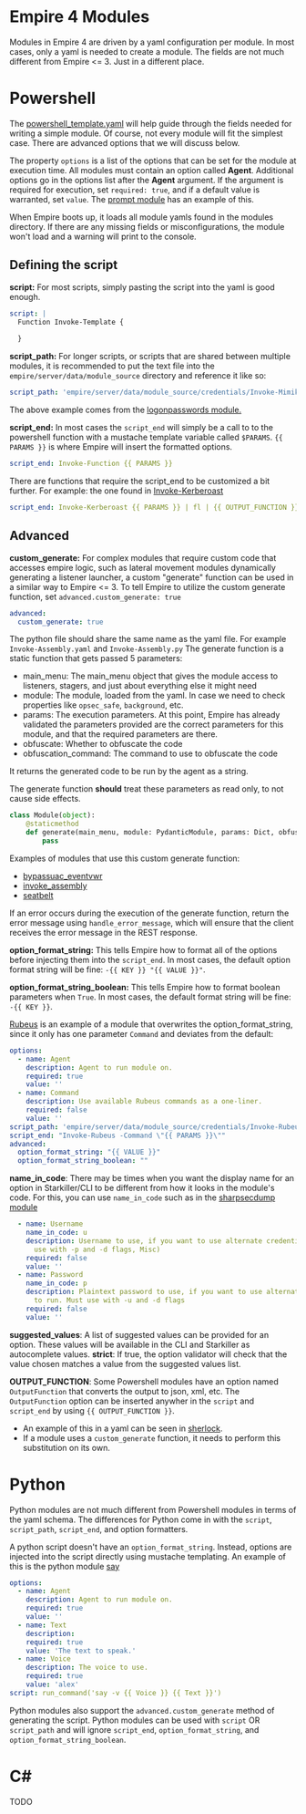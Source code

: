 Empire 4 Modules
================

Modules in Empire 4 are driven by a yaml configuration per module.
In most cases, only a yaml is needed to create a module. The fields are not much different from Empire <= 3. Just in a different place.

# Powershell

The [powershell_template.yaml](../empire/server/modules/powershell_template.yaml) will help guide through the fields needed for writing a simple module.
Of course, not every module will fit the simplest case. There are advanced options that we will discuss below.

The property `options` is a list of the options that can be set for the module at execution time.
All modules must contain an option called **Agent**. Additional options go in the options list after the **Agent** argument.
If the argument is required for execution, set `required: true`, and if a default value is warranted, set `value`.
The [prompt module](../empire/server/modules/powershell/collection/prompt.yaml) has an example of this.

When Empire boots up, it loads all module yamls found in the modules directory. If there are any missing fields or misconfigurations, the module won't load and a warning will print to the console.

##  Defining the script
**script:** For most scripts, simply pasting the script into the yaml is good enough.
```yaml
script: |
  Function Invoke-Template {
  
  }
```

**script_path:** For longer scripts, or scripts that are shared between multiple modules,
it is recommended to put the text file into the `empire/server/data/module_source` directory and reference it like so:
```yaml
script_path: 'empire/server/data/module_source/credentials/Invoke-Mimikatz.ps1'
```
The above example comes from the [logonpasswords module.](../empire/server/modules/powershell/credentials/mimikatz/logonpasswords.yaml)


**script_end:** In most cases the `script_end` will simply be a call to to the powershell function with a mustache template variable called `$PARAMS`.
`{{ PARAMS }}` is where Empire will insert the formatted options.
```yaml
script_end: Invoke-Function {{ PARAMS }}
```

There are functions that require the script_end to be customized a bit further. For example: the one found in [Invoke-Kerberoast](../empire/server/modules/powershell/credentials/invoke_kerberoast.yaml)
```yaml
script_end: Invoke-Kerberoast {{ PARAMS }} | fl | {{ OUTPUT_FUNCTION }} | %{$_ + "`n"};"`nInvoke-Kerberoast completed!
```

## Advanced
**custom_generate:** For complex modules that require custom code that accesses empire logic, such as lateral movement modules dynamically generating a listener launcher,
a custom "generate" function can be used in a similar way to Empire <= 3.
To tell Empire to utilize the custom generate function, set `advanced.custom_generate: true`
```yaml
advanced:
  custom_generate: true
```

The python file should share the same name as the yaml file. For example `Invoke-Assembly.yaml` and `Invoke-Assembly.py`
The generate function is a static function that gets passed 5 parameters:
- main_menu: The main_menu object that gives the module access to listeners, stagers, and just about everything else it might need
- module: The module, loaded from the yaml. In case we need to check properties like `opsec_safe`, `background`, etc.
- params: The execution parameters. At this point, Empire has already validated the parameters provided are the correct parameters for this module, and that the required parameters are there.
- obfuscate: Whether to obfuscate the code
- obfuscation_command: The command to use to obfuscate the code

It returns the generated code to be run by the agent as a string.

The generate function **should** treat these parameters as read only, to not cause side effects.
```python
class Module(object):
    @staticmethod
    def generate(main_menu, module: PydanticModule, params: Dict, obfuscate: bool = False, obfuscation_command: str = "") -> Tuple[Optiona[str], Optional[str]]:
        pass
```
Examples of modules that use this custom generate function:
- [bypassuac_eventvwr](../empire/server/modules/powershell/privesc/bypassuac_eventvwr.py)
- [invoke_assembly](../empire/server/modules/powershell/code_execution/invoke_assembly.py)
- [seatbelt](../empire/server/modules/powershell/situational_awareness/host/seatbelt.py)

If an error occurs during the execution of the generate function, return the error message using `handle_error_message`, which will ensure that
the client receives the error message in the REST response.

**option_format_string:** This tells Empire how to format all of the options before injecting them into the `script_end`.
In most cases, the default option format string will be fine: `-{{ KEY }} "{{ VALUE }}"`.

**option_format_string_boolean:** This tells Empire how to format boolean parameters when `True`.
In most cases, the default format string will be fine: `-{{ KEY }}`.

[Rubeus](../empire/server/modules/powershell/credentials/rubeus.yaml) is an example of a module that overwrites the option_format_string, since it only has one parameter `Command` and deviates from the default:
```yaml
options:
  - name: Agent
    description: Agent to run module on.
    required: true
    value: ''
  - name: Command
    description: Use available Rubeus commands as a one-liner.
    required: false
    value: ''
script_path: 'empire/server/data/module_source/credentials/Invoke-Rubeus.ps1'
script_end: "Invoke-Rubeus -Command \"{{ PARAMS }}\""
advanced:
  option_format_string: "{{ VALUE }}"
  option_format_string_boolean: ""
```

**name_in_code**: There may be times when you want the display name for an option in Starkiller/CLI to be different from how it looks in the module's code.
For this, you can use `name_in_code` such as in the [sharpsecdump module](../empire/server/modules/powershell/credentials/sharpsecdump.yaml)
```yaml
  - name: Username
    name_in_code: u
    description: Username to use, if you want to use alternate credentials to run. Must
      use with -p and -d flags, Misc)
    required: false
    value: ''
  - name: Password
    name_in_code: p
    description: Plaintext password to use, if you want to use alternate credentials
      to run. Must use with -u and -d flags
    required: false
    value: ''
```

**suggested_values**: A list of suggested values can be provided for an option.
These values will be available in the CLI and Starkiller as autocomplete values.
**strict**: If true, the option validator will check that the value chosen matches a value from
the suggested values list.

**OUTPUT_FUNCTION**: Some Powershell modules have an option named `OutputFunction` that converts the output to json, xml, etc.
The `OutputFunction` option can be inserted anywher in the `script` and `script_end` by using `{{ OUTPUT_FUNCTION }}`.
- An example of this in a yaml can be seen in [sherlock](../empire/server/modules/powershell/privesc/sherlock.yaml).
- If a module uses a `custom_generate` function, it needs to perform this substitution on its own.

# Python
Python modules are not much different from Powershell modules in terms of the yaml schema.
The differences for Python come in with the `script`, `script_path`, `script_end`, and option formatters.

A python script doesn't have an `option_format_string`. Instead, options are injected into the script directly using mustache templating.
An example of this is the python module [say](../empire/server/modules/python/trollsploit/osx/say.yaml)
```yaml
options:
  - name: Agent
    description: Agent to run module on.
    required: true
    value: ''
  - name: Text
    description:
    required: true
    value: 'The text to speak.'
  - name: Voice
    description: The voice to use.
    required: true
    value: 'alex'
script: run_command('say -v {{ Voice }} {{ Text }}')
```
Python modules also support the `advanced.custom_generate` method of generating the script.
Python modules can be used with `script` OR `script_path` and will ignore `script_end`, `option_format_string`, and `option_format_string_boolean`.

# C#
TODO

